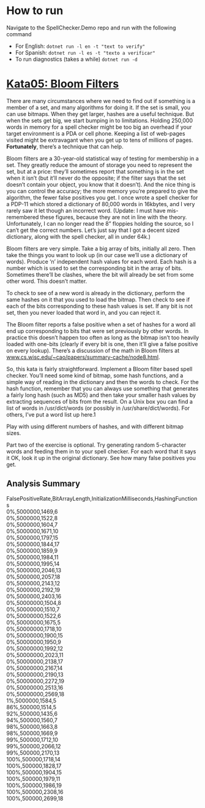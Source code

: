 # How to run

Navigate to the SpellChecker.Demo repo and run with the following command 

* For English: `dotnet run -l en -t "text to verify"`
* For Spanish: `dotnet run -l es -t "texto a verificar"`
* To run diagnostics (takes a while) `dotnet run -d`

# [Kata05: Bloom Filters](http://codekata.com/kata/kata05-bloom-filters/)

There are many circumstances where we need to find out if something is a member of a set, and many algorithms for doing it. If the set is small, you can use bitmaps. When they get larger, hashes are a useful technique. But when the sets get big, we start bumping in to limitations. Holding 250,000 words in memory for a spell checker might be too big an overhead if your target environment is a PDA or cell phone. Keeping a list of web-pages visited might be extravagant when you get up to tens of millions of pages. **Fortunately**, there’s a technique that can help.

Bloom filters are a 30-year-old statistical way of testing for membership in a set. They greatly reduce the amount of storage you need to represent the set, but at a price: they’ll sometimes report that something is in the set when it isn’t (but it’ll never do the opposite; if the filter says that the set doesn’t contain your object, you know that it doesn’t). And the nice thing is you can control the accuracy; the more memory you’re prepared to give the algorithm, the fewer false positives you get. I once wrote a spell checker for a PDP-11 which stored a dictionary of 80,000 words in 16kbytes, and I very rarely saw it let though an incorrect word. (Update: I must have mis-remembered these figures, because they are not in line with the theory. Unfortunately, I can no longer read the 8” floppies holding the source, so I can’t get the correct numbers. Let’s just say that I got a decent sized dictionary, along with the spell checker, all in under 64k.)

Bloom filters are very simple. Take a big array of bits, initially all zero. Then take the things you want to look up (in our case we’ll use a dictionary of words). Produce ‘n’ independent hash values for each word. Each hash is a number which is used to set the corresponding bit in the array of bits. Sometimes there’ll be clashes, where the bit will already be set from some other word. This doesn’t matter.

To check to see of a new word is already in the dictionary, perform the same hashes on it that you used to load the bitmap. Then check to see if each of the bits corresponding to these hash values is set. If any bit is not set, then you never loaded that word in, and you can reject it.

The Bloom filter reports a false positive when a set of hashes for a word all end up corresponding to bits that were set previously by other words. In practice this doesn’t happen too often as long as the bitmap isn’t too heavily loaded with one-bits (clearly if every bit is one, then it’ll give a false positive on every lookup). There’s a discussion of the math in Bloom filters at www.cs.wisc.edu/~cao/papers/summary-cache/node8.html.

So, this kata is fairly straightforward. Implement a Bloom filter based spell checker. You’ll need some kind of bitmap, some hash functions, and a simple way of reading in the dictionary and then the words to check. For the hash function, remember that you can always use something that generates a fairly long hash (such as MD5) and then take your smaller hash values by extracting sequences of bits from the result. On a Unix box you can find a list of words in /usr/dict/words (or possibly in /usr/share/dict/words). For others, I’ve put a word list up here.1

Play with using different numbers of hashes, and with different bitmap sizes.

Part two of the exercise is optional. Try generating random 5-character words and feeding them in to your spell checker. For each word that it says it OK, look it up in the original dictionary. See how many false positives you get.

## Analysis Summary

FalsePositiveRate,BitArrayLength,InitializationMilliseconds,HashingFunctions\
0%,5000000,1469,6\
0%,5000000,1522,8\
0%,5000000,1604,7\
0%,5000000,1671,10\
0%,5000000,1797,15\
0%,5000000,1844,17\
0%,5000000,1859,9\
0%,5000000,1984,11\
0%,5000000,1995,14\
0%,5000000,2046,13\
0%,5000000,2057,18\
0%,5000000,2143,12\
0%,5000000,2192,19\
0%,5000000,2403,16\
0%,50000000,1504,8\
0%,50000000,1510,7\
0%,50000000,1522,6\
0%,50000000,1675,5\
0%,50000000,1718,10\
0%,50000000,1900,15\
0%,50000000,1950,9\
0%,50000000,1992,12\
0%,50000000,2023,11\
0%,50000000,2138,17\
0%,50000000,2167,14\
0%,50000000,2190,13\
0%,50000000,2272,19\
0%,50000000,2513,16\
0%,50000000,2569,18\
1%,5000000,1584,5\
86%,500000,1514,5\
92%,500000,1435,6\
94%,500000,1560,7\
98%,500000,1663,8\
98%,500000,1669,9\
99%,500000,1712,10\
99%,500000,2066,12\
99%,500000,2170,13\
100%,500000,1718,14\
100%,500000,1828,17\
100%,500000,1904,15\
100%,500000,1979,11\
100%,500000,1986,19\
100%,500000,2308,16\
100%,500000,2699,18
